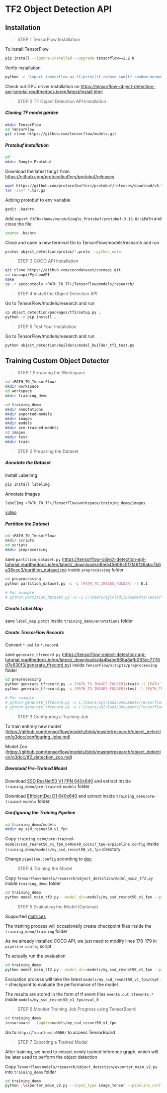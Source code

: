 # TF2 Object Detection API

## Installation 

> STEP 1 TensorFlow Installation 

To install TensorFlow
```bash
pip install --ignore-installed --upgrade tensorflow==2.2.0
```

Verify installation 
```bash
python -c "import tensorflow as tf;print(tf.reduce_sum(tf.random.normal([1000, 1000])))"
```

Check out GPU driver installation on https://tensorflow-object-detection-api-tutorial.readthedocs.io/en/latest/install.html

> STEP 2 TF Object Detection API Installation

##### Cloning TF model garden
```bash
mkdir TensorFlow
cd TensorFlow
git clone https://github.com/tensorflow/models.git
```

##### Protobuf installation 

```bash
cd 
mkdir Google_Protobuf
```

Download the latest tar.gz from https://github.com/protocolbuffers/protobuf/releases
```bash
wget https://github.com/protocolbuffers/protobuf/releases/download/v3.13.0/protobuf-all-3.13.0.tar.gz
tar -zxvf *.tar.gz
```

Adding protobuf to env variable 
```bash
gedit .bashrc
```

Add `export PATH=/home/venom/Google_Protobuf/protobuf-3.13.0/:$PATH` and close the file.
```bash
source .bashrc
```

Close and open a new terminal
Go to TensorFlow/models/research and run
```bash
protoc object_detection/protos/*.proto --python_out=.
```

>STEP 3 COCO API Installation 

```bash
git clone https://github.com/cocodataset/cocoapi.git
cd cocoapi/PythonAPI
make
cp -r pycocotools <PATH_TO_TF>/TensorFlow/models/research/
```

>STEP 4 Install the Object Detection API

Go to TensorFlow/models/research and run
```bash
cp object_detection/packages/tf2/setup.py .
python -m pip install .
```

>STEP 5 Test Your Installation 

Go to TensorFlow/models/research and run
```bash
python object_detection/builders/model_builder_tf2_test.py
```


## Training Custom Object Detector

>STEP 1 Preparing the Workspace

```bash
cd <PATH_TO_TensorFlow>
mkdir workspace
cd workspace
mkdir training_demo
```

```bash
cd training_demo
mkdir annotations
mkdir exported-models
mkdir images 
mkdir models
mkdir pre-trained-models
cd images
mkdir test
mkdir train
```

>STEP 2 Preparing the Dataset

##### Annotate the Dataset

Install LabelImg
```bash
pip install labelImg
```

Annotate Images 
```bash
labelImg <PATH_TO_TF>/TensorFlow/workspace/training_demo/images
```
[video](https://youtu.be/K_mFnvzyLvc)

##### Partition the Dataset

```bash
cd <PATH_TO_TensorFlow>
mkdir scripts
cd scripts 
mkdir preprocessing
```
save `partition_dataset.py` (https://tensorflow-object-detection-api-tutorial.readthedocs.io/en/latest/_downloads/d0e545609c5f7f49f39abc7b6a38cec3/partition_dataset.py) inside `preprocessing` folder

```bash
cd preprocessing 
python partition_dataset.py -x -i [PATH_TO_IMAGES_FOLDER] -r 0.1

# For example
# python partition_dataset.py -x -i C:/Users/sglvladi/Documents/Tensorflow/workspace/training_demo/images -r 0.1
```

##### Create Label Map

save `label_map.pbtxt` inside `training_demo/annotations` folder 

##### Create TensorFlow Records

Convert `*.xml` to `*.record`

save `generate_tfrecord.py` (https://tensorflow-object-detection-api-tutorial.readthedocs.io/en/latest/_downloads/da4babe668a8afb093cc7776d7e630f3/generate_tfrecord.py)
inside `TensorFlow/scripts/preprocessing` folder

```bash
cd preprocessing
python generate_tfrecord.py -x [PATH_TO_IMAGES_FOLDER]/train -l [PATH_TO_ANNOTATIONS_FOLDER]/label_map.pbtxt -o [PATH_TO_ANNOTATIONS_FOLDER]/train.record
python generate_tfrecord.py -x [PATH_TO_IMAGES_FOLDER]/test -l [PATH_TO_ANNOTATIONS_FOLDER]/label_map.pbtxt -o [PATH_TO_ANNOTATIONS_FOLDER]/test.record

# For example
# python generate_tfrecord.py -x C:/Users/sglvladi/Documents/Tensorflow/workspace/training_demo/images/train -l C:/Users/sglvladi/Documents/Tensorflow/workspace/training_demo/annotations/label_map.pbtxt -o C:/Users/sglvladi/Documents/Tensorflow/workspace/training_demo/annotations/train.record
# python generate_tfrecord.py -x C:/Users/sglvladi/Documents/Tensorflow/workspace/training_demo/images/test -l C:/Users/sglvladi/Documents/Tensorflow2/workspace/training_demo/annotations/label_map.pbtxt -o C:/Users/sglvladi/Documents/Tensorflow/workspace/training_demo/annotations/test.record
```

>STEP 3 Configuring a Training Job

To train entirely new model (https://github.com/tensorflow/models/blob/master/research/object_detection/g3doc/configuring_jobs.md)

Model Zoo (https://github.com/tensorflow/models/blob/master/research/object_detection/g3doc/tf2_detection_zoo.md)

##### Download Pre-Trained Model

Download [SSD ResNet50 V1 FPN 640x640](http://download.tensorflow.org/models/object_detection/tf2/20200711/ssd_resnet50_v1_fpn_640x640_coco17_tpu-8.tar.gz)
and extract inside `training_demo/pre-trained-models` folder

Download [EfficientDet D1 640x640](http://download.tensorflow.org/models/object_detection/tf2/20200711/efficientdet_d1_coco17_tpu-32.tar.gz)
and extract inside `training_demo/pre-trained-models` folder

##### Configuring the Training Pipeline

```bash
cd training_demo/models
mkdir my_ssd_resnet50_v1_fpn
```

Copy `training_demo/pre-trained-models/ssd_resnet50_v1_fpn_640x640_coco17_tpu-8/pipeline.config`
inside `training_demo/models/my_ssd_resnet50_v1_fpn` directory

Change `pipeline.config` according to [doc](https://tensorflow-object-detection-api-tutorial.readthedocs.io/en/latest/training.html)

>STEP 4 Training the Model

Copy `TensorFlow/models/research/object_detection/model_main_tf2.py`
inside `training_demo` folder

```bash
cd training_demo
python model_main_tf2.py --model_dir=models/my_ssd_resnet50_v1_fpn --pipeline_config_path=models/my_ssd_resnet50_v1_fpn/pipeline.config
```

>STEP 5 Evaluating the Model (Optional)

Supported [matrices](https://github.com/tensorflow/models/blob/master/research/object_detection/g3doc/evaluation_protocols.md)

The training process will occasionally create checkpoint files inside the `training_demo/training`
folder 

As we already installed COCO API, we just need to modify lines 
178-179 in `pipeline.config` script 

To actually run the evaluation
```bash
cd training_demo
python model_main_tf2.py --model_dir=models/my_ssd_resnet50_v1_fpn --pipeline_config_path=models/my_ssd_resnet50_v1_fpn/pipeline.config --checkpoint_dir=models/my_ssd_resnet50_v1_fpn
```

Evaluation process will take the latest `models/my_ssd_resnet50_v1_fpn/ckpt-*` 
checkpoint to evaluate the performance of the model

The results are stored in the form of tf event files `events.out.tfevents.*`
inside `models/my_ssd_resnet50_v1_fpn/eval_0`

>STEP 6 Monitor Training Job Progress using TensorBoard

```bash
cd training_demo
tensorboard --logdir=models/my_ssd_resnet50_v1_fpn
```

Go to `http://localhost:6006/` to access TensorBoard

>STEP 7 Exporting a Trained Model

After training, we need to extract newly trained inference graph, which will
be later used to perform the object detection

Copy `TensorFlow/models/research/object_detection/exporter_main_v2.py`
into `training_demo` folder

```bash
cd training_demo
python .\exporter_main_v2.py --input_type image_tensor --pipeline_config_path .\models\my_efficientdet_d1\pipeline.config --trained_checkpoint_dir .\models\my_efficientdet_d1\ --output_directory .\exported-models\my_model
```












